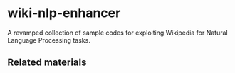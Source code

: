 
# wiki-nlp-enhancer

A revamped collection of sample codes for exploiting Wikipedia for Natural Language Processing tasks.

## Related materials
